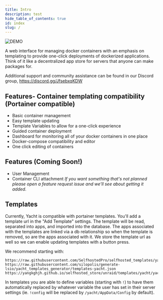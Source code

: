 ```yaml
---
title: Intro
description: test
hide_table_of_contents: true
id: index
slug: /
---
```


![DEMO](https://raw.githubusercontent.com/SelfhostedPro/Yacht/master/readme_media/Yacht-Demo.gif "templates")

A web interface for managing docker containers with an emphasis on templating to provide one-click deployments of dockerized applications. Think of it like a decentralized app store for servers that anyone can make packages for.

Additional support and community assistance can be found in our Discord group, https://discord.gg/JfsebxqKDW


## Features- Container templating compatibility (Portainer compatible)
- Basic container management
- Easy template updating
- Template Variables to allow for a one-click experience
- Guided container deployment
- Dashboard for monitoring all of your docker containers in one place
- Docker-compose compatibility and editor
- One click editing of containers

## Features (Coming Soon!)

- User Management
- Container CLI attachment
  _If you want something that's not planned please open a feature request issue and we'll see about getting it added._

## Templates

Currently, Yacht is compatible with portainer templates. You'll add a template url in the "Add Template" settings. The template will be read, separated into apps, and imported into the database. The apps associated with the templates are linked via a db relationship so when the template is removed, so are the apps associated with it. We store the template url as well so we can enable updating templates with a button press.

We recommend starting with:

```
https://raw.githubusercontent.com/SelfhostedPro/selfhosted_templates/yacht/Template/template.json
https://raw.githubusercontent.com/silopolis/generate-lsio/yacht_templates_generator/templates-yacht.json
https://yangkghjh.github.io/selfhosted_store/unraid/templates/yacht/yacht.json
```

In templates you are able to define variables (starting with `!`) to have them automatically replaced by whatever variable the user has set in their server settings (ie. `!config` will be replaced by `/yacht/AppData/Config` by default).
